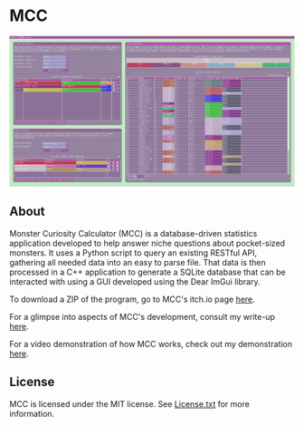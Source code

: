 # MCC

![Example Image of MCC](./examples/mcc.png)

## About

Monster Curiosity Calculator (MCC) is a database-driven statistics application developed to help answer niche questions about pocket-sized monsters. 
It uses a Python script to query an existing RESTful API, gathering all needed data into an easy to parse file. 
That data is then processed in a C++ application to generate a SQLite database that can be interacted with using a GUI developed using the Dear ImGui library.

To download a ZIP of the program, go to MCC's itch.io page <a href="https://purpleml.itch.io/monster-curiosity-calculator" target="_blank">here</a>.


For a glimpse into aspects of MCC's development, consult my write-up <a href="https://carterboclair.com/2025/10/01/monster-calculator.html" target="_blank">here</a>.

For a video demonstration of how MCC works, check out my demonstration <a href="https://youtu.be/mzaODFaIKeg" target="_blank">here</a>.

## License

MCC is licensed under the MIT license. See <a href="https://github.com/PurpleMB/MCC/blob/main/License.txt" target="_blank">License.txt</a> for more information.
